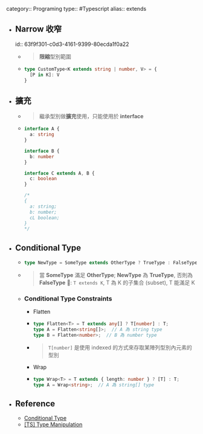 category:: Programing
type:: #Typescript
alias:: extends

- ## Narrow 收窄
  id:: 63f9f301-c0d3-4161-9399-80ecda1f0a22
	- > **限縮**型別範圍
	- ```typescript
	  type CustomType<K extends string | number, V> = {
	    [P in K]: V
	  }
	  ```
- ## 擴充
	- > 繼承型別做**擴充**使用，只能使用於 **interface**
	- ```typescript
	  interface A {
	    a: string
	  }	
	  
	  interface B {
	    b: number
	  }
	  
	  interface C extends A, B {
	    c: boolean
	  }
	  
	  /*
	  {
	    a: string;
	    b: number;
	    cL boolean;
	  }
	  */	
	  ```
- ## Conditional Type
	- ```ts
	  type NewType = SomeType extends OtherType ? TrueType : FalseType;
	  ```
	- > 當 **SomeType** 滿足 **OtherType**; **NewType** 為 **TrueType**, 否則為 **FalseType**
	  🔔: `T extends K`, T 為 K 的子集合 (subset), T 能滿足 K
	- ### Conditional Type Constraints
		- Flatten
		- ```ts
		  type Flatten<T> = T extends any[] ? T[number] : T;
		  type A = Flatten<string[]>;  // A 為 string type
		  type B = Flatten<number>;  // B 為 number type
		  ```
		- > `T[number]` 是使用 indexed 的方式來存取某陣列型別內元素的型別
		- Wrap
		- ```ts
		  type Wrap<T> = T extends { length: number } ? [T] : T;
		  type A = Wrap<string>;  // A 為 string[] type
		  ```
- ## Reference
	- [Conditional Type](https://www.typescriptlang.org/docs/handbook/2/conditional-types.html#conditional-type-constraints)
	- [[TS] Type Manipulation](https://pjchender.dev/typescript/ts-type-manipulation/)